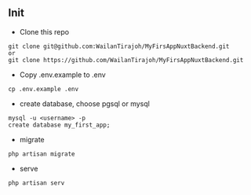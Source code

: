 ## Init

- Clone this repo
```
git clone git@github.com:WailanTirajoh/MyFirsAppNuxtBackend.git
or
git clone https://github.com/WailanTirajoh/MyFirsAppNuxtBackend.git
```
- Copy .env.example to .env
```
cp .env.example .env
```
- create database, choose pgsql or mysql
```
mysql -u <username> -p
create database my_first_app;
```
- migrate
```
php artisan migrate
```
- serve
```
php artisan serv
```
